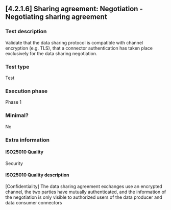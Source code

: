 
## [4.2.1.6] Sharing agreement: Negotiation - Negotiating sharing agreement
 
### Test description
Validate that the data sharing protocol is compatible with channel encryption (e.g. TLS), that a connector authentication has taken place exclusively for the data sharing negotiation.
 
### Test type
Test
 
### Execution phase
Phase 1
 
### Minimal?
No
 
### Extra information
#### ISO25010 Quality
Security
#### ISO25010 Quality description
[Confidentiality] The data sharing agreement exchanges use an encrypted channel, the two parties have mutually authenticated, and the information of the negotiation is only visible to authorized users of the data producer and data consumer connectors
    
